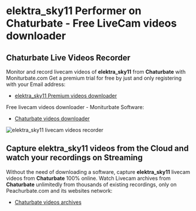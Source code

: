 # elektra_sky11 Performer on Chaturbate - Free LiveCam videos downloader

## Chaturbate Live Videos Recorder

Monitor and record livecam videos of **elektra_sky11** from **Chaturbate** with Moniturbate.com
Get a premium trial for free by just and only registering with your Email address:
* [elektra_sky11 Premium videos downloader](https://moniturbate.com/request-demo-licence-key.html)

Free livecam videos downloader - Moniturbate Software:
* [Chaturbate videos downloader](https://moniturbate.com/moniturbate-download-software.html)

![elektra_sky11 livecam videos recorder](https://peachurnet.com/templates/moniturbate-software.png)


## Capture elektra_sky11 videos from the Cloud and watch your recordings on Streaming

Without the need of downloading a software, capture **elektra_sky11** livecam videos from **Chaturbate** 100% online.
Watch Livecam archives from **Chaturbate** unlimitedly from thousands of existing recordings, only on Peachurbate.com and its websites network:
* [Chaturbate videos archives](https://peachurnet.com/)